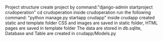 Project structure
create project by command:"django-admin startproject crudoperation"
cd crudoperation
inside crudoperation
run the following command: "python manage.py startapp crudapp"
inside crudapp created static and template folder
  CSS and images are saved in static folder,
  HTML pages are saved in template folder
The data are stored in db.sqlite,
Database and Table are created in crudapp/Models.py
